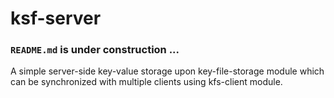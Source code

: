 # ksf-server

### `README.md` is under construction ...

A simple server-side key-value storage upon key-file-storage module which can be synchronized with multiple clients using kfs-client module.
